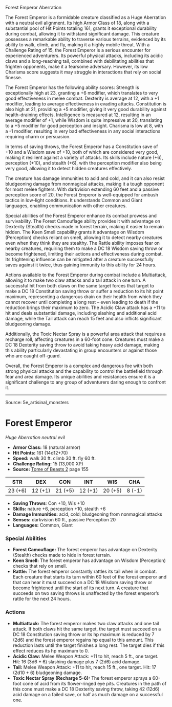 <MonsterName/>Forest Emperor</MonsterName>
<CreatureType/>Aberration</CreatureType>

<summary>The Forest Emperor is a formidable creature classified as a Huge Aberration with a neutral evil alignment. Its high Armor Class of 18, along with a substantial pool of Hit Points totaling 161, grants it exceptional durability during combat, allowing it to withstand significant damage. This creature possesses a remarkable ability to traverse various terrains, evidenced by its ability to walk, climb, and fly, making it a highly mobile threat. With a Challenge Rating of 15, the Forest Emperor is a serious encounter for experienced adventurers. Its powerful physical attacks, including its acidic claws and a long-reaching tail, combined with debilitating abilities that frighten opponents, make it a fearsome adversary. However, its low Charisma score suggests it may struggle in interactions that rely on social finesse. </summary>

<detail>

The Forest Emperor has the following ability scores: Strength is exceptionally high at 23, granting a +6 modifier, which translates to very good effectiveness in melee combat. Dexterity is average at 12, with a +1 modifier, leading to average effectiveness in evading attacks. Constitution is also high at 21, providing a +5 modifier, giving it very good durability against health-draining effects. Intelligence is measured at 12, resulting in an average modifier of +1, while Wisdom is quite impressive at 20, translating to a +5 modifier for good perception and insight. Charisma is low at 8, with a -1 modifier, resulting in very bad effectiveness in any social interactions requiring charm or persuasion. 

In terms of saving throws, the Forest Emperor has a Constitution save of +10 and a Wisdom save of +10, both of which are considered very good, making it resilient against a variety of attacks. Its skills include nature (+6), perception (+10), and stealth (+6), with the perception modifier also being very good, allowing it to detect hidden creatures effectively.

The creature has damage immunities to acid and cold, and it can also resist bludgeoning damage from nonmagical attacks, making it a tough opponent for most melee fighters. With darkvision extending 60 feet and a passive perception score of 20, the Forest Emperor is well-equipped for ambush tactics in low-light conditions. It understands Common and Giant languages, enabling communication with other creatures.

Special abilities of the Forest Emperor enhance its combat prowess and survivability. The Forest Camouflage ability provides it with advantage on Dexterity (Stealth) checks made in forest terrain, making it easier to remain hidden. The Keen Smell capability grants it advantage on Wisdom (Perception) checks reliant on smell, allowing it to detect nearby creatures even when they think they are stealthy. The Rattle ability imposes fear on nearby creatures, requiring them to make a DC 18 Wisdom saving throw or become frightened, limiting their actions and effectiveness during combat. Its frightening influence can be mitigated after a creature successfully saves against it twice, thus gaining immunity to this ability for 24 hours.

Actions available to the Forest Emperor during combat include a Multiattack, allowing it to make two claw attacks and a tail attack in one turn. A successful hit from both claws on the same target forces that target to make a DC 18 Constitution saving throw or suffer a reduction to its hit point maximum, representing a dangerous drain on their health from which they cannot recover until completing a long rest – even leading to death if the reduction brings their maximum to zero. The Acidic Claw attack has a +11 to hit and deals substantial damage, including slashing and additional acid damage, while the Tail attack can reach 15 feet and also inflicts significant bludgeoning damage.

Additionally, the Toxic Nectar Spray is a powerful area attack that requires a recharge roll, affecting creatures in a 60-foot cone. Creatures must make a DC 18 Dexterity saving throw to avoid taking heavy acid damage, making this ability particularly devastating in group encounters or against those who are caught off-guard.

Overall, the Forest Emperor is a complex and dangerous foe with both strong physical attacks and the capability to control the battlefield through fear and area damage. Its unique abilities and resistances ensure it is a significant challenge to any group of adventurers daring enough to confront it.</detail>



---

Source: 5e_artisinal_monsters

# Forest Emperor

*Huge* *Aberration* *neutral evil*

- **Armor Class:** 18 (natural armor)
- **Hit Points:** 161 (14d12+70)
- **Speed:** walk 30 ft. climb 30 ft. fly 60 ft.
- **Challenge Rating:** 15 (13,000 XP)
- **Source:** [Tome of Beasts 2](https://koboldpress.com/kpstore/product/tome-of-beasts-2-for-5th-edition) page 155

| STR | DEX | CON | INT | WIS | CHA |
| --- | --- | --- | --- | --- | --- |
| 23 (+6) | 12 (+1) | 21 (+5) | 12 (+1) | 20 (+5) | 8 (-1) |

- **Saving Throws**: Con +10, Wis +10
- **Skills:** nature +6, perception +10, stealth +6
- **Damage Immunities:** acid, cold; bludgeoning from nonmagical attacks
- **Senses:** darkvision 60 ft., passive Perception 20
- **Languages:** Common, Giant

### Special Abilities

- **Forest Camouflage:** The forest emperor has advantage on Dexterity (Stealth) checks made to hide in forest terrain.
- **Keen Smell:** The forest emperor has advantage on Wisdom (Perception) checks that rely on smell.
- **Rattle:** The forest emperor constantly rattles its tail when in combat. Each creature that starts its turn within 60 feet of the forest emperor and that can hear it must succeed on a DC 18 Wisdom saving throw or become frightened until the start of its next turn. A creature that succeeds on two saving throws is unaffected by the forest emperor’s rattle for the next 24 hours.

### Actions

- **Multiattack:** The forest emperor makes two claw attacks and one tail attack. If both claws hit the same target, the target must succeed on a DC 18 Constitution saving throw or its hp maximum is reduced by 7 (2d6) and the forest emperor regains hp equal to this amount. This reduction lasts until the target finishes a long rest. The target dies if this effect reduces its hp maximum to 0.
- **Acidic Claw:** Melee Weapon Attack: +11 to hit, reach 5 ft., one target. Hit: 16 (3d6 + 6) slashing damage plus 7 (2d6) acid damage.
- **Tail:** Melee Weapon Attack: +11 to hit, reach 15 ft., one target. Hit: 17 (2d10 + 6) bludgeoning damage.
- **Toxic Nectar Spray (Recharge 5-6):** The forest emperor sprays a 60-foot cone of acid from its flower-ringed eye pits. Creatures in the path of this cone must make a DC 18 Dexterity saving throw, taking 42 (12d6) acid damage on a failed save, or half as much damage on a successful one.




